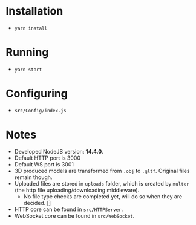 # Installation  

- `yarn install`  

# Running  

- `yarn start`  

# Configuring  

- `src/Config/index.js`  


# Notes

- Developed NodeJS version: **14.4.0**.  
- Default HTTP port is 3000  
- Default WS port is 3001  
- 3D produced models are transformed from `.obj` to `.gltf`. Original files remain though.
- Uploaded files are stored in `uploads` folder, which is created by `multer` (the http file uploading/downloading middleware).  
    - No file type checks are completed yet, will do so when they are decided. []
- HTTP core can be found in `src/HTTPServer`.  
- WebSocket core can be found in `src/WebSocket`.  
    
